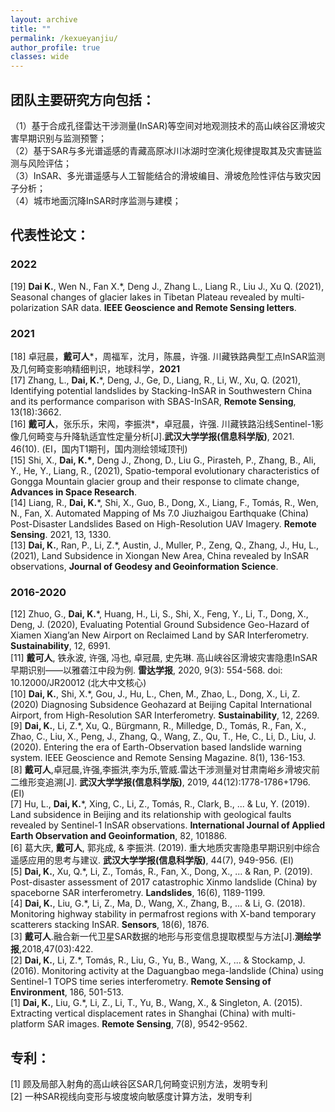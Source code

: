 ```yaml
---
layout: archive
title: ""
permalink: /kexueyanjiu/
author_profile: true
classes: wide
---
```



## 团队主要研究方向包括：

（1）基于合成孔径雷达干涉测量(InSAR)等空间对地观测技术的高山峡谷区滑坡灾害早期识别与监测预警；  
（2）基于SAR与多光谱遥感的青藏高原冰川冰湖时空演化规律提取其及灾害链监测与风险评估；   
（3）InSAR、多光谱遥感与人工智能结合的滑坡编目、滑坡危险性评估与致灾因子分析；  
（4）城市地面沉降InSAR时序监测与建模；   


## 代表性论文：
### 2022
[19] **Dai K.**, Wen N., Fan X.\*, Deng J., Zhang L., Liang R., Liu J., Xu Q. (2021), Seasonal changes of glacier lakes in Tibetan Plateau revealed by multi-polarization SAR data. **IEEE Geoscience and Remote Sensing letters**.   
### 2021  
[18] 卓冠晨，**戴可人**\*，周福军，沈月，陈晨，许强. 川藏铁路典型工点InSAR监测及几何畸变影响精细判识，地球科学，**2021**    
[17] Zhang, L., **Dai, K.**\*, Deng, J., Ge, D., Liang, R., Li, W., Xu, Q. (2021), Identifying potential landslides by Stacking-InSAR in Southwestern China and its performance comparison with SBAS-InSAR, **Remote Sensing**, 13(18):3662.      
[16] **戴可人**，张乐乐，宋闯，李振洪\*，卓冠晨，许强. 川藏铁路沿线Sentinel-1影像几何畸变与升降轨适宜性定量分析[J].**武汉大学学报(信息科学版)**, 2021. 46(10). (EI，国内T1期刊，国内测绘领域顶刊)                                                                                                                                                                                                         
[15] Shi, X., **Dai, K.\***, Deng J., Zhong, D., Liu G., Pirasteh, P., Zhang, B., Ali, Y., He, Y., Liang, R., (2021), Spatio-temporal evolutionary characteristics of Gongga Mountain glacier group and their response to climate change, **Advances in Space Research**.     
[14] Liang, R., **Dai, K.**\*, Shi, X., Guo, B., Dong, X., Liang, F., Tomás, R., Wen, N., Fan, X. Automated Mapping of Ms 7.0 Jiuzhaigou Earthquake (China) Post-Disaster Landslides Based on High-Resolution UAV Imagery. **Remote Sensing**. 2021, 13, 1330.      
[13] **Dai, K.**, Ran, P., Li, Z.\*, Austin, J., Muller, P., Zeng, Q., Zhang, J., Hu, L., (2021), Land Subsidence in Xiongan New Area, China revealed by InSAR observations, **Journal of Geodesy and Geoinformation Science**.      
### 2016-2020
[12] Zhuo, G., **Dai, K.**\*, Huang, H., Li, S., Shi, X., Feng, Y., Li, T., Dong, X., Deng, J. (2020), Evaluating Potential Ground Subsidence Geo-Hazard of Xiamen Xiang’an New Airport on Reclaimed Land by SAR Interferometry. **Sustainability**, 12, 6991.       
[11] **戴可人**, 铁永波, 许强, 冯也, 卓冠晨, 史先琳. 高山峡谷区滑坡灾害隐患InSAR早期识别——以雅砻江中段为例. **雷达学报**, 2020, 9(3): 554-568. doi: 10.12000/JR20012 (北大中文核心)        
[10] **Dai, K.**, Shi, X.\*, Gou, J., Hu, L., Chen, M., Zhao, L., Dong, X., Li, Z. (2020) Diagnosing Subsidence Geohazard at Beijing Capital International Airport, from High-Resolution SAR Interferometry. **Sustainability**, 12, 2269.         
[9] **Dai, K.**, Li, Z.\*, Xu, Q., Bürgmann, R., Milledge, D., Tomás, R., Fan, X., Zhao, C., Liu, X., Peng, J., Zhang, Q., Wang, Z., Qu, T., He, C., Li, D., Liu, J. (2020). Entering the era of Earth-Observation based landslide warning system. IEEE Geoscience and Remote Sensing Magazine. 8(1), 136-153.        
[8] **戴可人**,卓冠晨,许强,李振洪,李为乐,管威.雷达干涉测量对甘肃南峪乡滑坡灾前二维形变追溯[J]. **武汉大学学报(信息科学版)**, 2019, 44(12):1778-1786+1796. (EI)       
[7] Hu, L., **Dai, K.**\*, Xing, C., Li, Z., Tomás, R., Clark, B., ... & Lu, Y. (2019). Land subsidence in Beijing and its relationship with geological faults revealed by Sentinel-1 InSAR observations. **International Journal of Applied Earth Observation and Geoinformation**, 82, 101886.        
[6] 葛大庆, **戴可人**, 郭兆成, & 李振洪. (2019). 重大地质灾害隐患早期识别中综合遥感应用的思考与建议. **武汉大学学报(信息科学版)**, 44(7), 949-956. (EI)        
[5] **Dai, K.**, Xu, Q.\*, Li, Z., Tomás, R., Fan, X., Dong, X., ... & Ran, P. (2019). Post-disaster assessment of 2017 catastrophic Xinmo landslide (China) by spaceborne SAR interferometry. **Landslides**, 16(6), 1189-1199.         
[4] **Dai, K.**, Liu, G.\*, Li, Z., Ma, D., Wang, X., Zhang, B., ... & Li, G. (2018). Monitoring highway stability in permafrost regions with X-band temporary scatterers stacking InSAR. **Sensors**, 18(6), 1876.        
[3] **戴可人**.融合新一代卫星SAR数据的地形与形变信息提取模型与方法[J].**测绘学报**,2018,47(03):422.        
[2] **Dai, K.**, Li, Z.\*, Tomás, R., Liu, G., Yu, B., Wang, X., ... & Stockamp, J. (2016). Monitoring activity at the Daguangbao mega-landslide (China) using Sentinel-1 TOPS time series interferometry. **Remote Sensing of Environment**, 186, 501-513.         
[1] **Dai, K.**, Liu, G.\*, Li, Z., Li, T., Yu, B., Wang, X., & Singleton, A. (2015). Extracting vertical displacement rates in Shanghai (China) with multi-platform SAR images. **Remote Sensing**, 7(8), 9542-9562.       
 
## 专利：
[1] 顾及局部入射角的高山峡谷区SAR几何畸变识别方法，发明专利    
[2] 一种SAR视线向变形与坡度坡向敏感度计算方法，发明专利

